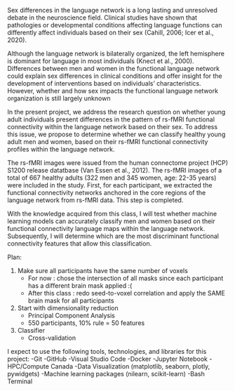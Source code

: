 Sex differences in the language network is a long lasting and unresolved debate in the neuroscience field. Clinical studies have shown that pathologies or developmental conditions affecting language functions can differently affect individuals based on their sex (Cahill, 2006; Icer et al., 2020).

Although the language network is bilaterally organized, the left hemisphere is dominant for language in most individuals (Knect et al., 2000). Differences between men and women in the functional language network could explain sex differences in clinical conditions and offer insight for the development of interventions based on individuals’ characteristics. However, whether and how sex impacts the functional language network organization is still largely unknown

In the present project, we address the research question on whether young adult individuals present differences in the pattern of rs-fMRI functional connectivity within the language network based on their sex. To address this issue, we propose to determine whether we can classify healthy young adult men and women, based on their rs-fMRI functional connectivity profiles within the language network. 

The rs-fMRI images were issued from the human connectome project (HCP) S1200 release datatbase (Van Essen et al., 2012). The rs-fMRI images of a total of 667 healthy adults (322 men and 345 women, age: 22-35 years) were included in the study. First, for each participant, we extracted the functional connectivity networks anchored in the core regions of the language network from rs-fMRI data. This step is completed. 

With the knowledge acquired from this class, I will test whether machine learning models can accurately classify men and women based on their functional connectivity language maps within the language network. Subsequently, I will determine which are the most discriminant functional connectivity features that allow this classification.

Plan: 
1. Make sure all participants have the same number of voxels 
   - For now : chose the intersection of all masks since each participant has a different brain mask applied :( 
   - After this class : redo seed-to-voxel correlation and apply the SAME brain mask for all participants 
2. Start with dimensionality reduction 
    - Principal Component Analysis
    - 550 participants, 10% rule = 50 features 
3. Classifier
    - Cross-validation 

I expect to use the following tools, technologies, and libraries for this project:
-Git
-GitHub
-Visual Studio Code
-Docker
-Jupyter Notebook
-HPC/Compute Canada
-Data Visualization (matplotlib, seaborn, plotly, pywidgets)
-Machine learning packages (nilearn, scikit-learn)
-Bash Terminal
